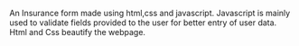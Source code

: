 An Insurance form made using html,css and javascript.
Javascript is mainly used to validate fields provided to the user for better entry of user data.
Html and Css beautify the webpage.
